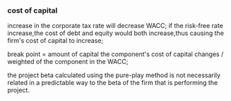 ### cost of capital

increase in the corporate tax rate will decrease WACC;
if the risk-free rate increase,the cost of debt and equity would both increase,thus causing the firm's cost of capital to increase;

break point = amount of capital the component's cost of capital changes / weighted of the component in the WACC;

the project beta calculated using the pure-play method is not necessarily related in a predictable way to the beta of the firm that is performing the project.


